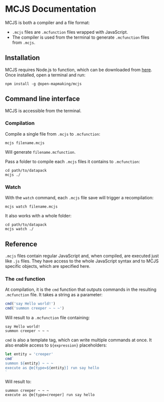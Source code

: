 # MCJS Documentation
MCJS is both a compiler and a file format:
* `.mcjs` files are `.mcfunction` files wrapped with JavaScript.
* The compiler is used from the terminal to generate `.mcfunction` files from `.mcjs`.

## Installation
MCJS requires Node.js to function, which can be downloaded from [here](https://nodejs.org/en/download/current/). Once installed, open a terminal and run:
```
npm install -g @open-mapmaking/mcjs
```

## Command line interface
MCJS is accessible from the terminal.

### Compilation
Compile a single file from `.mcjs` to `.mcfunction`:
```
mcjs filename.mcjs
```
Will generate `filename.mcfunction`.

Pass a folder to compile each `.mcjs` files it contains to `.mcfunction`:
```
cd path/to/datapack
mcjs ./
```

### Watch
With the `watch` command, each `.mcjs` file save will trigger a recompilation:
```
mcjs watch filename.mcjs
```
It also works with a whole folder:
```
cd path/to/datapack
mcjs watch ./
```

## Reference
`.mcjs` files contain regular JavaScript and, when compiled, are executed just like `.js` files. They have access to the whole JavaScript syntax and to MCJS specific objects, which are specified here.

### The `cmd` function
At compilation, it is the `cmd` function that outputs commands in the resulting `.mcfunction` file. It takes a string as a parameter:
```javascript
cmd('say Hello world!')
cmd('summon creeper ~ ~ ~')
```
Will result to a `.mcfunction` file containing:
```
say Hello world!
summon creeper ~ ~ ~
```

`cmd` is also a template tag, which can write multiple commands at once. It also enable access to `${expression}` placeholders:
```javascript
let entity = 'creeper'
cmd`
summon ${entity} ~ ~ ~
execute as @e[type=${entity}] run say hello
`
```
Will result to:
```
summon creeper ~ ~ ~
execute as @e[type=creeper] run say hello
```